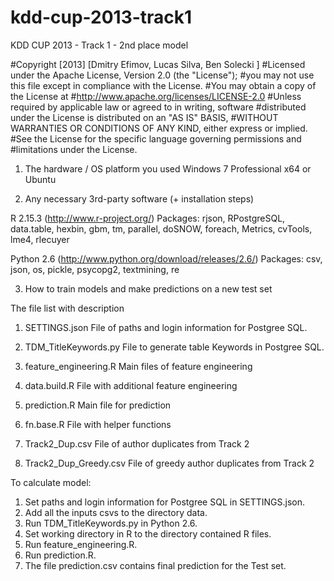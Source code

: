 kdd-cup-2013-track1
===================
KDD CUP 2013 - Track 1 - 2nd place model

#Copyright [2013] [Dmitry Efimov, Lucas Silva, Ben Solecki ]
#Licensed under the Apache License, Version 2.0 (the "License");
#you may not use this file except in compliance with the License.
#You may obtain a copy of the License at
#http://www.apache.org/licenses/LICENSE-2.0
#Unless required by applicable law or agreed to in writing, software
#distributed under the License is distributed on an "AS IS" BASIS,
#WITHOUT WARRANTIES OR CONDITIONS OF ANY KIND, either express or implied.
#See the License for the specific language governing permissions and
#limitations under the License.

1. The hardware / OS platform you used
Windows 7 Professional x64 or Ubuntu

2. Any necessary 3rd-party software (+ installation steps)

R 2.15.3 (http://www.r-project.org/)
Packages: rjson, RPostgreSQL, data.table, hexbin, gbm, tm, parallel, doSNOW, foreach, Metrics, cvTools, lme4, rlecuyer

Python 2.6 (http://www.python.org/download/releases/2.6/) 
Packages: csv, json, os, pickle, psycopg2, textmining, re

3. How to train models and make predictions on a new test set

The file list with description
1) SETTINGS.json
File of paths and login information for Postgree SQL.

2) TDM_TitleKeywords.py
File to generate table Keywords in Postgree SQL.

3) feature_engineering.R
Main files of feature engineering

4) data.build.R
File with additional feature engineering

5) prediction.R
Main file for prediction

6) fn.base.R
File with helper functions

7) Track2_Dup.csv
File of author duplicates from Track 2

8) Track2_Dup_Greedy.csv
File of greedy author duplicates from Track 2

To calculate model:
1) Set paths and login information for Postgree SQL in SETTINGS.json.
2) Add all the inputs csvs to the directory data.
3) Run TDM_TitleKeywords.py in Python 2.6.
4) Set working directory in R to the directory contained R files.
5) Run feature_engineering.R.
6) Run prediction.R.
7) The file prediction.csv contains final prediction for the Test set.


